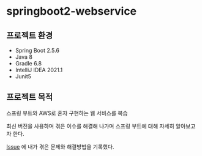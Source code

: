 # springboot2-webservice



## 프로젝트 환경

* Spring Boot 2.5.6
* Java 8
* Gradle 6.8
* IntelliJ IDEA 2021.1
* Junit5



## 프로젝트 목적

스프링 부트와 AWS로 혼자 구현하는 웹 서비스를 복습

최신 버전을 사용하며 겪은 이슈를 해결해 나가며 스프링 부트에 대해 자세히 알아보고자 한다.

[Issue](https://github.com/sunghyuki/springboot2-webservice/issues) 에 내가 겪은 문제와 해결방법을 기록했다.

